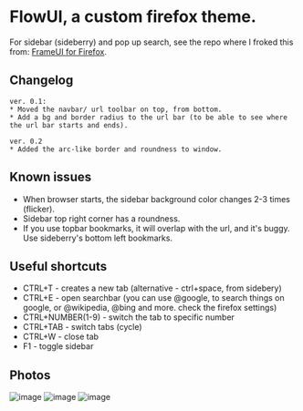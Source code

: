 # FlowUI, a custom firefox theme.

For sidebar (sideberry) and pop up search, see the repo where I froked this from: [FrameUI for Firefox](https://github.com/KiKaraage/FrameUIforFirefox).

## Changelog
```
ver. 0.1:
* Moved the navbar/ url toolbar on top, from bottom.
* Add a bg and border radius to the url bar (to be able to see where the url bar starts and ends).

ver. 0.2
* Added the arc-like border and roundness to window.

```

## Known issues
- When browser starts, the sidebar background color changes 2-3 times (flicker).
- Sidebar top right corner has a roundness.
- If you use topbar bookmarks, it will overlap with the url, and it's buggy. Use sideberry's bottom left bookmarks.

## Useful shortcuts
- CTRL+T - creates a new tab (alternative - ctrl+space, from sidebery)
- CTRL+E - open searchbar (you can use @google, to search things on google, or @wikipedia, @bing and more. check the firefox settings)
- CTRL+NUMBER(1-9) - switch the tab to specific number
- CTRL+TAB - switch tabs (cycle)
- CTRL+W - close tab
- F1 - toggle sidebar

## Photos
![image](https://github.com/LupuC/FlowUI_firefox/assets/62475718/79563749-4b9a-44d5-ad3f-2b05fcbbd095)
![image](https://github.com/LupuC/FlowUI_firefox/assets/62475718/4bb0677e-341d-40df-9362-23b53703c990)
![image](https://github.com/LupuC/FlowUI_firefox/assets/62475718/a4ba36ab-9dfe-408e-8b3c-b6dd3605abba)

